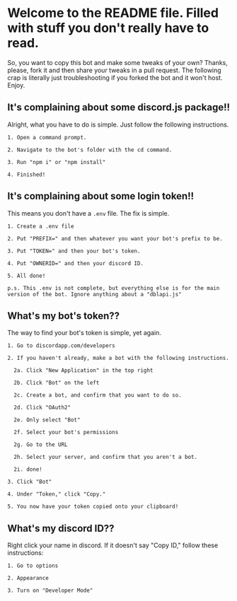 # Welcome to the README file. Filled with stuff you don't really have to read.

  So, you want to copy this bot and make some tweaks of your own? Thanks, please, fork it and then share your tweaks in a pull request. The following crap is literally just troubleshooting if you forked the bot and it won't host. Enjoy.

## It's complaining about some discord.js package!!
  Alright, what you have to do is simple. Just follow the following instructions.

```
1. Open a command prompt.

2. Navigate to the bot's folder with the cd command.

3. Run "npm i" or "npm install"

4. Finished!
```

## It's complaining about some login token!!
  This means you don't have a `.env` file. The fix is simple.

```
1. Create a .env file

2. Put "PREFIX=" and then whatever you want your bot's prefix to be.

3. Put "TOKEN=" and then your bot's token.

4. Put "OWNERID=" and then your discord ID.

5. All done!

p.s. This .env is not complete, but everything else is for the main version of the bot. Ignore anything about a "dblapi.js"
```

## What's my bot's token??
  The way to find your bot's token is simple, yet again.

```
1. Go to discordapp.com/developers

2. If you haven't already, make a bot with the following instructions.

  2a. Click "New Application" in the top right

  2b. Click "Bot" on the left

  2c. Create a bot, and confirm that you want to do so.

  2d. Click "OAuth2"

  2e. Only select "Bot"

  2f. Select your bot's permissions

  2g. Go to the URL

  2h. Select your server, and confirm that you aren't a bot.

  2i. done!

3. Click "Bot"

4. Under "Token," click "Copy."

5. You now have your token copied onto your clipboard!
```

## What's my discord ID??
  Right click your name in discord. If it doesn't say "Copy ID," follow these instructions:

```
1. Go to options

2. Appearance

3. Turn on "Developer Mode"
```
